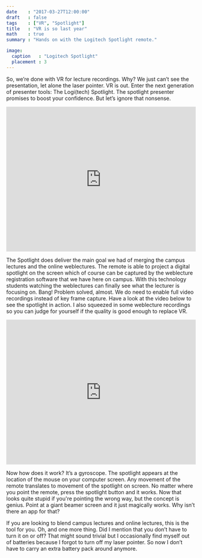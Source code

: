 ```yaml
---
date    : "2017-03-27T12:00:00"
draft   : false
tags    : ["VR", "Spotlight"]
title   : "VR is so last year"
math    : true
summary : "Hands on with the Logitech Spotlight remote."

image:
  caption   : "Logitech Spotlight"
  placement : 3
---
```


So, we’re done with VR for lecture recordings. Why? We just can’t see the presentation, let alone the laser pointer. VR is out. Enter the next generation of presenter tools: The Logi(tech) Spotlight. The spotlight presenter promises to boost your confidence. But let’s ignore that nonsense.

<iframe width="100%" height="385px" src="https://www.youtube.com/embed/BPrKQx1wcXQ" frameborder="0" allowfullscreen></iframe>

The Spotlight does deliver the main goal we had of merging the campus lectures and the online weblectures. The remote is able to project a digital spotlight on the screen which of course can be captured by the weblecture registration software that we have here on campus. With this technology students watching the weblectures can finally see what the lecturer is focusing on. Bang! Problem solved, almost. We do need to enable full video recordings instead of key frame capture. Have a look at the video below to see the spotlight in action. I also squeezed in some weblecture recordings so you can judge for yourself if the quality is good enough to replace VR.

<iframe width="100%" height="385px" src="https://www.youtube.com/embed/4GBqfDPyd7U" frameborder="0" allowfullscreen></iframe>

Now how does it work? It’s a gyroscope. The spotlight appears at the location of the mouse on your computer screen. Any movement of the remote translates to movement of the spotlight on screen. No matter where you point the remote, press the spotlight button and it works. Now that looks quite stupid if you're pointing the wrong way, but the concept is genius. Point at a giant beamer screen and it just magically works. Why isn’t there an app for that?

If you are looking to blend campus lectures and online lectures, this is the tool for you. Oh, and one more thing. Did I mention that you don’t have to turn it on or off? That might sound trivial but I occasionally find myself out of batteries because I forgot to turn off my laser pointer. So now I don’t have to carry an extra battery pack around anymore.